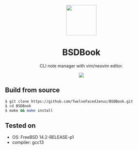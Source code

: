 <div align="center">
  <image src="https://static-00.iconduck.com/assets.00/freebsd-icon-2048x2016-uxmsqhoy.png" width="100">
  <h1> BSDBook  </h1>
  <p>CLI note manager with vim/neovim editor.</p>
  <image src="https://github.com/TwelveFacedJanus/BSDBook/blob/main/helpscreen.png">
</div>

## Build from source
```sh
$ git clone https://github.com/TwelveFacedJanus/BSDBook.git
$ cd BSDBook
$ make && make install
```


## Tested on
- OS: FreeBSD 14.2-RELEASE-p1
- compiler: gcc13


